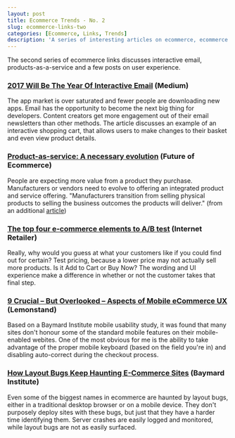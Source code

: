 ```yaml
---
layout: post
title: Ecommerce Trends - No. 2
slug: ecommerce-links-two
categories: [Ecommerce, Links, Trends]
description: 'A series of interesting articles on ecommerce, ecommerce technology and retail'
---
```


The second series of ecommerce links discusses interactive email, products-as-a-service and a few posts on user experience. 


### [2017 Will Be The Year Of Interactive Email](https://medium.dave-bailey.com/2017-is-the-year-of-interactive-email-b6c1c4960c72#.za9xrq7uy) (Medium)

The app market is over saturated and fewer people are downloading new apps. Email has the opportunity to become the next big thing for developers. Content creators get more engagement out of their email newsletters than other methods. The article discusses an example of an interactive shopping cart, that allows users to make changes to their basket and even view product details. 

### [Product-as-service: A necessary evolution](http://www.the-future-of-commerce.com/2016/11/07/product-as-service/) (Future of Ecommerce)

People are expecting more value from a product they purchase. Manufacturers or vendors need to evolve to offering an integrated product and service offering. "Manufacturers transition from selling physical products to selling the business outcomes the products will deliver." (from an additional [article](https://idc-community.com/manufacturing/manufacturing-value-chain/the_rise_of_product_as_a_service_in_manufacturing_and_some_of_the_te))

### [The top four e-commerce elements to A/B test](https://www.internetretailer.com/commentary/2016/10/20/top-four-e-commerce-elements-b-test) (Internet Retailer)

Really, why would you guess at what your customers like if you could find out for certain? Test pricing, because a lower price may not actually sell more products. Is it Add to Cart or Buy Now? The wording and UI experience make a difference in whether or not the customer takes that final step. 

### [9 Crucial – But Overlooked – Aspects of Mobile eCommerce UX](http://blog.lemonstand.com/mobile-ecommerce-best-practices/) (Lemonstand)

Based on a Baymard Institute mobile usability study, it was found that many sites don't honour some of the standard mobile features on their mobile-enabled webites. One of the most obvious for me is the ability to take advantage of the proper mobile keyboard (based on the field you're in) and disabling auto-correct during the checkout process. 

### [How Layout Bugs Keep Haunting E-Commerce Sites](http://baymard.com/blog/ecommerce-layout-bugs) (Baymard Institute)

Even some of the biggest names in ecommerce are haunted by layout bugs, either in a traditional desktop browser or on a mobile device. They don't purposely deploy sites with these bugs, but just that they have a harder time identifying them. Server crashes are easily logged and monitored, while layout bugs are not as easily surfaced. 